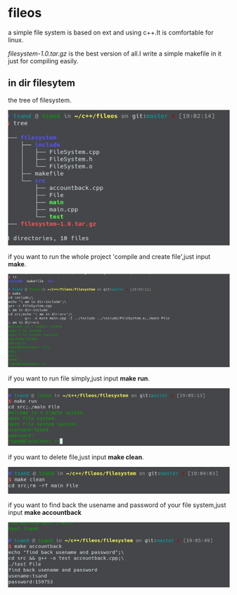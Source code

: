 # fileos
a simple file system is based on ext and using c++.It is comfortable for linux.

*filesystem-1.0.tar.gz* is the best version of all.I write a simple makefile in it just for compiling easily.

## in dir filesytem

 the tree of filesystem.
 
 ![](/picture/tree.png)
 
 if you want to run the whole project 'compile and create file',just input **make**.
 
 ![](/picture/make.png)
 
 if you want to run file simply,just input **make run**.

 ![](/picture/run.png)

 if you want to delete file,just input **make clean**.
 
 ![](/picture/clean.png)

 if you want to find back the usename and password of your file system,just input **make accountback**
 
 ![](/picture/accountback.png)
